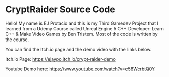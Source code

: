 # CryptRaider Source Code

Hello! My name is EJ Protacio and this is my Third Gamedev Project that I learned from a Udemy Course called Unreal Engine 5 C++ Developer: Learn C++ & Make Video Games by Ben Tristem. Most of the code is written by the course. 

You can find the Itch.io page and the demo video with the links below.

Itch.io Page: https://ejaypo.itch.io/crypt-raider-demo

Youtube Demo here: https://www.youtube.com/watch?v=c58WcrbtQ0Y
